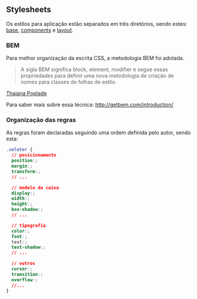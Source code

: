 ## Stylesheets

Os estilos para aplicação estão separados em três diretórios, sendo estes: [base](https://github.com/gabrielmedina/elo7-test/tree/master/assets/stylesheets/base), [components](https://github.com/gabrielmedina/elo7-test/tree/master/assets/stylesheets/components) e [layout](https://github.com/gabrielmedina/elo7-test/tree/master/assets/stylesheets/layout).

### BEM

Para melhor organização da escrita CSS, a metodologia BEM foi adotada.

> A sigla BEM significa block, element, modifier e segue essas propriedades para definir uma nova metodologia de criação de nomes para classes de folhas de estilo.

[Thaiana Poplade](http://tableless.com.br/bem-um-novo-metodo-para-seu-css/)

Para saber mais sobre essa técnica: http://getbem.com/introduction/

### Organização das regras

As regras foram declaradas seguindo uma ordem definida pelo autor, sendo esta:

```css
.seletor {
  // posicionamento
  position:;
  margin:;
  transform:;
  // ...

  // modelo da caixa
  display:;
  width:;
  height:;
  box-shadow:;
  // ...

  // tipografia
  color:;
  font:;
  text:;
  text-shadow:;
  // ...

  // outros
  cursor:;
  transition:;
  overflow:;
  //...
}
```
